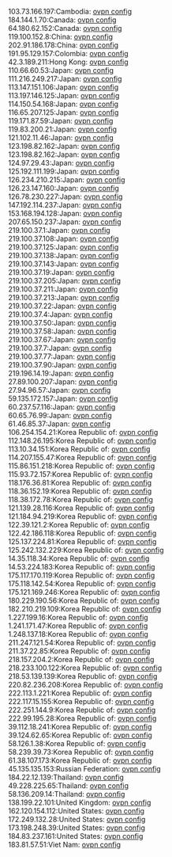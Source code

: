 103.73.166.197:Cambodia: [ovpn config](vpn/103_73_166_197.ovpn)  
184.144.1.70:Canada: [ovpn config](vpn/184_144_1_70.ovpn)  
64.180.62.152:Canada: [ovpn config](vpn/64_180_62_152.ovpn)  
119.100.152.8:China: [ovpn config](vpn/119_100_152_8.ovpn)  
202.91.186.178:China: [ovpn config](vpn/202_91_186_178.ovpn)  
191.95.129.157:Colombia: [ovpn config](vpn/191_95_129_157.ovpn)  
42.3.189.211:Hong Kong: [ovpn config](vpn/42_3_189_211.ovpn)  
110.66.60.53:Japan: [ovpn config](vpn/110_66_60_53.ovpn)  
111.216.249.217:Japan: [ovpn config](vpn/111_216_249_217.ovpn)  
113.147.151.106:Japan: [ovpn config](vpn/113_147_151_106.ovpn)  
113.197.146.125:Japan: [ovpn config](vpn/113_197_146_125.ovpn)  
114.150.54.168:Japan: [ovpn config](vpn/114_150_54_168.ovpn)  
116.65.207.125:Japan: [ovpn config](vpn/116_65_207_125.ovpn)  
119.171.87.59:Japan: [ovpn config](vpn/119_171_87_59.ovpn)  
119.83.200.21:Japan: [ovpn config](vpn/119_83_200_21.ovpn)  
121.102.11.46:Japan: [ovpn config](vpn/121_102_11_46.ovpn)  
123.198.82.162:Japan: [ovpn config](vpn/123_198_82_162.ovpn)  
123.198.82.162:Japan: [ovpn config](vpn/123_198_82_162.ovpn)  
124.97.29.43:Japan: [ovpn config](vpn/124_97_29_43.ovpn)  
125.192.111.199:Japan: [ovpn config](vpn/125_192_111_199.ovpn)  
126.234.210.215:Japan: [ovpn config](vpn/126_234_210_215.ovpn)  
126.23.147.160:Japan: [ovpn config](vpn/126_23_147_160.ovpn)  
126.78.230.227:Japan: [ovpn config](vpn/126_78_230_227.ovpn)  
147.192.114.237:Japan: [ovpn config](vpn/147_192_114_237.ovpn)  
153.168.194.128:Japan: [ovpn config](vpn/153_168_194_128.ovpn)  
207.65.150.237:Japan: [ovpn config](vpn/207_65_150_237.ovpn)  
219.100.37.1:Japan: [ovpn config](vpn/219_100_37_1.ovpn)  
219.100.37.108:Japan: [ovpn config](vpn/219_100_37_108.ovpn)  
219.100.37.125:Japan: [ovpn config](vpn/219_100_37_125.ovpn)  
219.100.37.138:Japan: [ovpn config](vpn/219_100_37_138.ovpn)  
219.100.37.143:Japan: [ovpn config](vpn/219_100_37_143.ovpn)  
219.100.37.19:Japan: [ovpn config](vpn/219_100_37_19.ovpn)  
219.100.37.205:Japan: [ovpn config](vpn/219_100_37_205.ovpn)  
219.100.37.211:Japan: [ovpn config](vpn/219_100_37_211.ovpn)  
219.100.37.213:Japan: [ovpn config](vpn/219_100_37_213.ovpn)  
219.100.37.22:Japan: [ovpn config](vpn/219_100_37_22.ovpn)  
219.100.37.4:Japan: [ovpn config](vpn/219_100_37_4.ovpn)  
219.100.37.50:Japan: [ovpn config](vpn/219_100_37_50.ovpn)  
219.100.37.58:Japan: [ovpn config](vpn/219_100_37_58.ovpn)  
219.100.37.67:Japan: [ovpn config](vpn/219_100_37_67.ovpn)  
219.100.37.7:Japan: [ovpn config](vpn/219_100_37_7.ovpn)  
219.100.37.77:Japan: [ovpn config](vpn/219_100_37_77.ovpn)  
219.100.37.90:Japan: [ovpn config](vpn/219_100_37_90.ovpn)  
219.196.14.19:Japan: [ovpn config](vpn/219_196_14_19.ovpn)  
27.89.100.207:Japan: [ovpn config](vpn/27_89_100_207.ovpn)  
27.94.96.57:Japan: [ovpn config](vpn/27_94_96_57.ovpn)  
59.135.172.157:Japan: [ovpn config](vpn/59_135_172_157.ovpn)  
60.237.57.116:Japan: [ovpn config](vpn/60_237_57_116.ovpn)  
60.65.76.99:Japan: [ovpn config](vpn/60_65_76_99.ovpn)  
61.46.85.37:Japan: [ovpn config](vpn/61_46_85_37.ovpn)  
106.254.154.21:Korea Republic of: [ovpn config](vpn/106_254_154_21.ovpn)  
112.148.26.195:Korea Republic of: [ovpn config](vpn/112_148_26_195.ovpn)  
113.10.34.151:Korea Republic of: [ovpn config](vpn/113_10_34_151.ovpn)  
114.207.155.47:Korea Republic of: [ovpn config](vpn/114_207_155_47.ovpn)  
115.86.151.218:Korea Republic of: [ovpn config](vpn/115_86_151_218.ovpn)  
115.93.72.157:Korea Republic of: [ovpn config](vpn/115_93_72_157.ovpn)  
118.176.36.81:Korea Republic of: [ovpn config](vpn/118_176_36_81.ovpn)  
118.36.152.19:Korea Republic of: [ovpn config](vpn/118_36_152_19.ovpn)  
118.38.172.78:Korea Republic of: [ovpn config](vpn/118_38_172_78.ovpn)  
121.139.28.116:Korea Republic of: [ovpn config](vpn/121_139_28_116.ovpn)  
121.184.94.219:Korea Republic of: [ovpn config](vpn/121_184_94_219.ovpn)  
122.39.121.2:Korea Republic of: [ovpn config](vpn/122_39_121_2.ovpn)  
122.42.186.118:Korea Republic of: [ovpn config](vpn/122_42_186_118.ovpn)  
125.137.224.81:Korea Republic of: [ovpn config](vpn/125_137_224_81.ovpn)  
125.242.132.229:Korea Republic of: [ovpn config](vpn/125_242_132_229.ovpn)  
14.35.118.34:Korea Republic of: [ovpn config](vpn/14_35_118_34.ovpn)  
14.53.224.183:Korea Republic of: [ovpn config](vpn/14_53_224_183.ovpn)  
175.117.170.119:Korea Republic of: [ovpn config](vpn/175_117_170_119.ovpn)  
175.118.142.54:Korea Republic of: [ovpn config](vpn/175_118_142_54.ovpn)  
175.121.169.246:Korea Republic of: [ovpn config](vpn/175_121_169_246.ovpn)  
180.229.190.56:Korea Republic of: [ovpn config](vpn/180_229_190_56.ovpn)  
182.210.219.109:Korea Republic of: [ovpn config](vpn/182_210_219_109.ovpn)  
1.227.199.16:Korea Republic of: [ovpn config](vpn/1_227_199_16.ovpn)  
1.241.171.47:Korea Republic of: [ovpn config](vpn/1_241_171_47.ovpn)  
1.248.137.18:Korea Republic of: [ovpn config](vpn/1_248_137_18.ovpn)  
211.247.121.54:Korea Republic of: [ovpn config](vpn/211_247_121_54.ovpn)  
211.37.22.85:Korea Republic of: [ovpn config](vpn/211_37_22_85.ovpn)  
218.157.204.2:Korea Republic of: [ovpn config](vpn/218_157_204_2.ovpn)  
218.233.100.122:Korea Republic of: [ovpn config](vpn/218_233_100_122.ovpn)  
218.53.139.139:Korea Republic of: [ovpn config](vpn/218_53_139_139.ovpn)  
220.82.236.208:Korea Republic of: [ovpn config](vpn/220_82_236_208.ovpn)  
222.113.1.221:Korea Republic of: [ovpn config](vpn/222_113_1_221.ovpn)  
222.117.15.155:Korea Republic of: [ovpn config](vpn/222_117_15_155.ovpn)  
222.251.144.9:Korea Republic of: [ovpn config](vpn/222_251_144_9.ovpn)  
222.99.195.28:Korea Republic of: [ovpn config](vpn/222_99_195_28.ovpn)  
39.112.18.241:Korea Republic of: [ovpn config](vpn/39_112_18_241.ovpn)  
39.124.62.65:Korea Republic of: [ovpn config](vpn/39_124_62_65.ovpn)  
58.126.1.38:Korea Republic of: [ovpn config](vpn/58_126_1_38.ovpn)  
58.239.39.73:Korea Republic of: [ovpn config](vpn/58_239_39_73.ovpn)  
61.38.107.173:Korea Republic of: [ovpn config](vpn/61_38_107_173.ovpn)  
45.135.135.153:Russian Federation: [ovpn config](vpn/45_135_135_153.ovpn)  
184.22.12.139:Thailand: [ovpn config](vpn/184_22_12_139.ovpn)  
49.228.225.65:Thailand: [ovpn config](vpn/49_228_225_65.ovpn)  
58.136.209.14:Thailand: [ovpn config](vpn/58_136_209_14.ovpn)  
138.199.22.101:United Kingdom: [ovpn config](vpn/138_199_22_101.ovpn)  
162.120.154.112:United States: [ovpn config](vpn/162_120_154_112.ovpn)  
172.249.132.28:United States: [ovpn config](vpn/172_249_132_28.ovpn)  
173.198.248.39:United States: [ovpn config](vpn/173_198_248_39.ovpn)  
184.83.237.161:United States: [ovpn config](vpn/184_83_237_161.ovpn)  
183.81.57.51:Viet Nam: [ovpn config](vpn/183_81_57_51.ovpn)  
